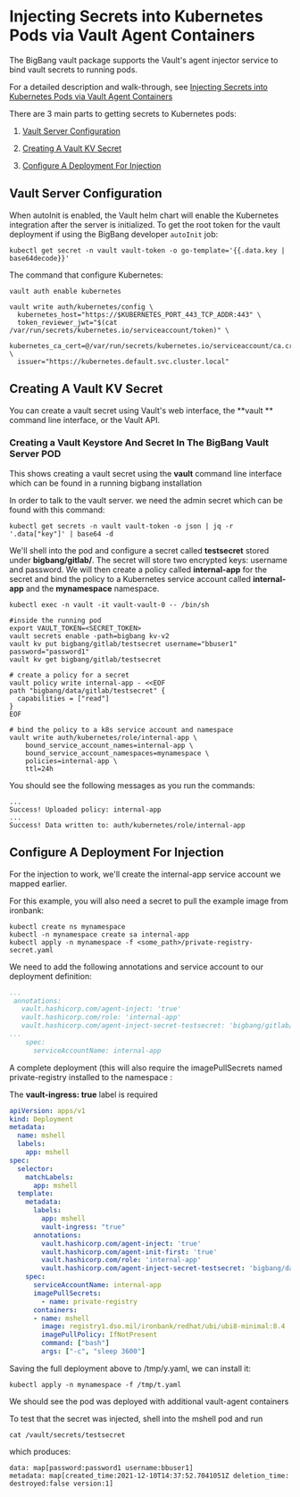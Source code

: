 # Injecting Secrets into Kubernetes Pods via Vault Agent Containers

The BigBang vault package supports the Vault's agent injector service to bind vault secrets to running pods.

For a detailed description and walk-through, see [Injecting Secrets into Kubernetes Pods via Vault Agent Containers](https://developer.hashicorp.com/vault/tutorials/kubernetes/kubernetes-sidecar?in=vault%2Fkubernetes)

There are 3 main parts to getting secrets to Kubernetes pods:

1. [Vault Server Configuration](#vault-server-configuration)

2. [Creating A Vault KV Secret](#creating-a-vault-kv-secret)

3. [Configure A Deployment For Injection](#configure-a-deployment-for-injection)


## Vault Server Configuration

When autoInit is enabled, the Vault helm chart will enable the Kubernetes integration after the server is initialized. To get the root token for the vault deployment if using the BigBang developer `autoInit` job:

  ```console
  kubectl get secret -n vault vault-token -o go-template='{{.data.key | base64decode}}'
  ```

The command that configure Kubernetes:

```shell
vault auth enable kubernetes

vault write auth/kubernetes/config \
  kubernetes_host="https://$KUBERNETES_PORT_443_TCP_ADDR:443" \
  token_reviewer_jwt="$(cat /var/run/secrets/kubernetes.io/serviceaccount/token)" \
  kubernetes_ca_cert=@/var/run/secrets/kubernetes.io/serviceaccount/ca.crt \
  issuer="https://kubernetes.default.svc.cluster.local" 
```


## Creating A Vault KV Secret

You can create a vault secret using Vault's web interface, the **vault ** command line interface, or the Vault API.


### Creating a Vault Keystore And Secret In The BigBang Vault Server POD

This shows creating a vault secret using the **vault** command line interface which can be found in a running bigbang installation

In order to talk to the vault server. we need the admin secret which can be found with this command:

```shell
kubectl get secrets -n vault vault-token -o json | jq -r '.data["key"]' | base64 -d 
```

We'll shell into the pod and configure a secret called **testsecret** stored under **bigbang/gitlab/**.  The secret will store two encrypted keys: username and password.  We will then create a policy called **internal-app** for the secret and bind the policy to a Kubernetes service account called **internal-app** and the **mynamespace** namespace.

```shell
kubectl exec -n vault -it vault-vault-0 -- /bin/sh

#inside the running pod
export VAULT_TOKEN=<SECRET_TOKEN>
vault secrets enable -path=bigbang kv-v2
vault kv put bigbang/gitlab/testsecret username="bbuser1" password="password1"
vault kv get bigbang/gitlab/testsecret

# create a policy for a secret
vault policy write internal-app - <<EOF
path "bigbang/data/gitlab/testsecret" {
  capabilities = ["read"]
}
EOF

# bind the policy to a k8s service account and namespace
vault write auth/kubernetes/role/internal-app \
    bound_service_account_names=internal-app \
    bound_service_account_namespaces=mynamespace \
    policies=internal-app \
    ttl=24h
```

You should see the following messages as you run the commands:

```shell
...
Success! Uploaded policy: internal-app
...
Success! Data written to: auth/kubernetes/role/internal-app

```

## Configure A Deployment For Injection

For the injection to work, we'll create the internal-app service account we mapped earlier.  

For this example, you will also need a secret to pull the example image from ironbank:

```shell
kubectl create ns mynamespace
kubectl -n mynamespace create sa internal-app
kubectl apply -n mynamespace -f <some_path>/private-registry-secret.yaml
```

We need to add the following annotations and service account to our deployment definition:

```yaml
...
 annotations:
   vault.hashicorp.com/agent-inject: 'true'
   vault.hashicorp.com/role: 'internal-app'
   vault.hashicorp.com/agent-inject-secret-testsecret: 'bigbang/gitlab/testsecret'
...
    spec:
      serviceAccountName: internal-app
```

A complete deployment (this will also require the imagePullSecrets named private-registry installed to the namespace :

The **vault-ingress: true** label is required

```yaml
apiVersion: apps/v1
kind: Deployment
metadata:
  name: mshell
  labels:
    app: mshell
spec:
  selector:
    matchLabels:
      app: mshell
  template:
    metadata:
      labels:
        app: mshell
        vault-ingress: "true"
      annotations:
        vault.hashicorp.com/agent-inject: 'true'
        vault.hashicorp.com/agent-init-first: 'true'
        vault.hashicorp.com/role: 'internal-app'
        vault.hashicorp.com/agent-inject-secret-testsecret: 'bigbang/data/gitlab/testsecret'
    spec:
      serviceAccountName: internal-app
      imagePullSecrets:
        - name: private-registry
      containers:
      - name: mshell
        image: registry1.dso.mil/ironbank/redhat/ubi/ubi8-minimal:8.4
        imagePullPolicy: IfNotPresent
        command: ["bash"]
        args: ["-c", "sleep 3600"]
```

Saving the full deployment above to /tmp/y.yaml, we can install it:

```shell
kubectl apply -n mynamespace -f /tmp/t.yaml 
```

We should see the pod was deployed with additional vault-agent containers

To test that the secret was injected, shell into the mshell pod and run

```shell
cat /vault/secrets/testsecret 
```

which produces:

```shell
data: map[password:password1 username:bbuser1]
metadata: map[created_time:2021-12-10T14:37:52.7041051Z deletion_time: destroyed:false version:1]
```

